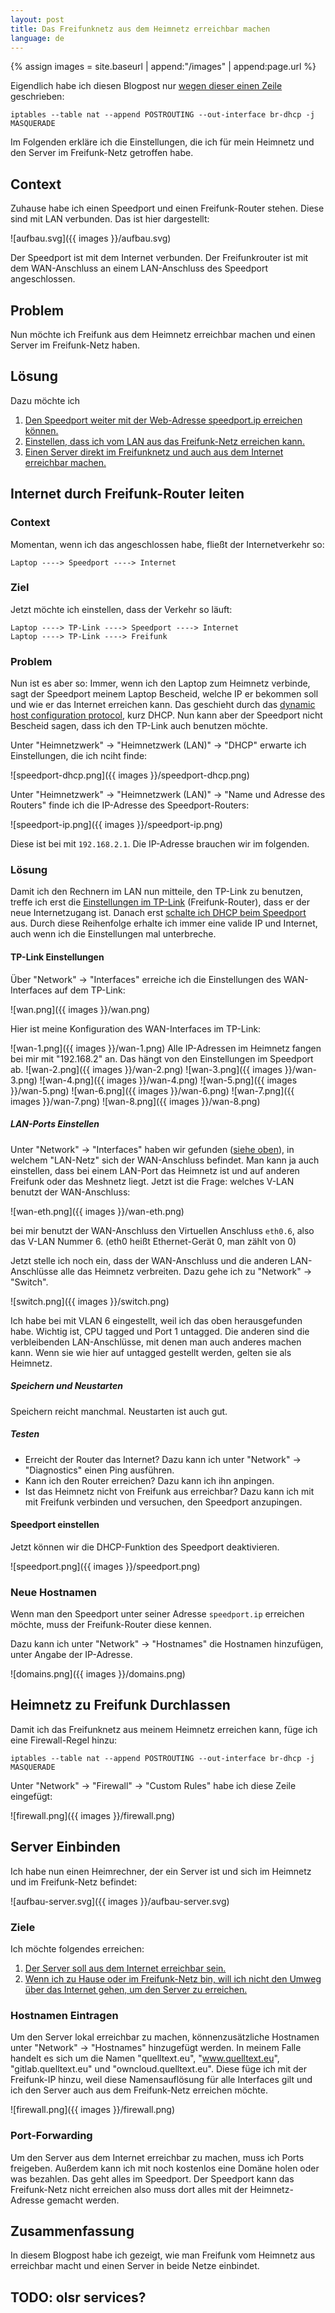 ```yaml
---
layout: post
title: Das Freifunknetz aus dem Heimnetz erreichbar machen
language: de
---
```

{% assign images = site.baseurl | append:"/images" | append:page.url %}

Eigendlich habe ich diesen Blogpost nur [wegen dieser einen Zeile](#heimnetz-zu-freifunk-durchlassen) geschrieben:

    iptables --table nat --append POSTROUTING --out-interface br-dhcp -j MASQUERADE

Im Folgenden erkläre ich die Einstellungen, die ich für mein Heimnetz und den Server im Freifunk-Netz getroffen habe.

## Context

Zuhause habe ich einen Speedport und einen Freifunk-Router stehen.
Diese sind mit LAN verbunden.
Das ist hier dargestellt:

![aufbau.svg]({{ images }}/aufbau.svg)

Der Speedport ist mit dem Internet verbunden.
Der Freifunkrouter ist mit dem WAN-Anschluss an einem LAN-Anschluss des Speedport angeschlossen.


## Problem

Nun möchte ich Freifunk aus dem Heimnetz erreichbar machen und einen Server im Freifunk-Netz haben.

## Lösung

Dazu möchte ich

1. [Den Speedport weiter mit der Web-Adresse speedport.ip erreichen können.](#internet-durch-freifunk-router-leiten)
2. [Einstellen, dass ich vom LAN aus das Freifunk-Netz erreichen kann.](#heimnetz-zu-freifunk-durchlassen)
3. [Einen Server direkt im Freifunknetz und auch aus dem Internet erreichbar machen.](#server-einbinden)

## Internet durch Freifunk-Router leiten

### Context

Momentan, wenn ich das angeschlossen habe, fließt der Internetverkehr so:

    Laptop ----> Speedport ----> Internet

### Ziel

Jetzt möchte ich einstellen, dass der Verkehr so läuft:

    Laptop ----> TP-Link ----> Speedport ----> Internet
    Laptop ----> TP-Link ----> Freifunk

### Problem

Nun ist es aber so: Immer, wenn ich den Laptop zum Heimnetz verbinde,
sagt der Speedport meinem Laptop Bescheid, welche IP er bekommen soll und
wie er das Internet erreichen kann.
Das geschieht durch das [dynamic host configuration protocol](https://de.wikipedia.org/wiki/Dynamic_Host_Configuration_Protocol), kurz DHCP.
Nun kann aber der Speedport nicht Bescheid sagen, dass ich den TP-Link auch benutzen möchte.

Unter "Heimnetzwerk" → "Heimnetzwerk (LAN)" → "DHCP" erwarte ich Einstellungen, die ich nciht finde:

![speedport-dhcp.png]({{ images }}/speedport-dhcp.png)

Unter "Heimnetzwerk" → "Heimnetzwerk (LAN)" → "Name und Adresse des Routers" finde ich die IP-Adresse des Speedport-Routers:

![speedport-ip.png]({{ images }}/speedport-ip.png)

Diese ist bei mit `192.168.2.1`.
Die IP-Adresse brauchen wir im folgenden.

### Lösung

Damit ich den Rechnern im LAN nun mitteile, den TP-Link zu benutzen, treffe ich
erst die [Einstellungen im TP-Link](#tp-link-einstellungen) (Freifunk-Router), dass er der neue Internetzugang ist.
Danach erst [schalte ich DHCP beim Speedport](#speedport-einstellen) aus.
Durch diese Reihenfolge erhalte ich immer eine valide IP und Internet, auch wenn ich die Einstellungen mal unterbreche.

#### TP-Link Einstellungen

Über "Network" → "Interfaces" erreiche ich die Einstellungen des WAN-Interfaces auf dem TP-Link:

![wan.png]({{ images }}/wan.png)

Hier ist meine Konfiguration des WAN-Interfaces im TP-Link:

![wan-1.png]({{ images }}/wan-1.png)
Alle IP-Adressen im Heimnetz fangen bei mir mit "192.168.2" an.
Das hängt von den Einstellungen im Speedport ab.
![wan-2.png]({{ images }}/wan-2.png)
![wan-3.png]({{ images }}/wan-3.png)
![wan-4.png]({{ images }}/wan-4.png)
![wan-5.png]({{ images }}/wan-5.png)
![wan-6.png]({{ images }}/wan-6.png)
![wan-7.png]({{ images }}/wan-7.png)
![wan-8.png]({{ images }}/wan-8.png)

##### LAN-Ports Einstellen

Unter "Network" → "Interfaces" haben wir gefunden ([siehe oben](#tp-link-einstellungen)),
in welchem "LAN-Netz" sich der WAN-Anschluss befindet.
Man kann ja auch einstellen, dass bei einem LAN-Port das Heimnetz ist und auf anderen Freifunk oder das Meshnetz liegt.
Jetzt ist die Frage: welches V-LAN benutzt der WAN-Anschluss:

![wan-eth.png]({{ images }}/wan-eth.png)

bei mir benutzt der WAN-Anschluss den Virtuellen Anschluss `eth0.6`, also das V-LAN Nummer 6.
(eth0 heißt Ethernet-Gerät 0, man zählt von 0)

Jetzt stelle ich noch ein, dass der WAN-Anschluss und die anderen LAN-Anschlüsse alle das Heimnetz verbreiten.
Dazu gehe ich zu "Network" → "Switch".

![switch.png]({{ images }}/switch.png)

Ich habe bei mit VLAN 6 eingestellt, weil ich das oben herausgefunden habe.
Wichtig ist, CPU tagged und Port 1 untagged.
Die anderen sind die verbleibenden LAN-Anschlüsse, mit denen man auch anderes machen kann.
Wenn sie wie hier auf untagged gestellt werden, gelten sie als Heimnetz.

##### Speichern und Neustarten

Speichern reicht manchmal. Neustarten ist auch gut.

##### Testen

- Erreicht der Router das Internet?
  Dazu kann ich unter "Network" → "Diagnostics" einen Ping ausführen.
- Kann ich den Router erreichen?
  Dazu kann ich ihn anpingen.
- Ist das Heimnetz nicht von Freifunk aus erreichbar?
  Dazu kann ich mit mit Freifunk verbinden und versuchen, den Speedport anzupingen.

#### Speedport einstellen

Jetzt können wir die DHCP-Funktion des Speedport deaktivieren.

![speedport.png]({{ images }}/speedport.png)

### Neue Hostnamen

Wenn man den Speedport unter seiner Adresse `speedport.ip` erreichen möchte,
muss der Freifunk-Router diese kennen.

Dazu kann ich unter "Network" → "Hostnames" die Hostnamen hinzufügen, unter Angabe der IP-Adresse.

![domains.png]({{ images }}/domains.png)

## Heimnetz zu Freifunk Durchlassen

Damit ich das Freifunknetz aus meinem Heimnetz erreichen kann,
füge ich eine Firewall-Regel hinzu:

    iptables --table nat --append POSTROUTING --out-interface br-dhcp -j MASQUERADE

Unter "Network" → "Firewall" → "Custom Rules" habe ich diese Zeile eingefügt:

![firewall.png]({{ images }}/firewall.png)

## Server Einbinden

Ich habe nun einen Heimrechner, der ein Server ist und sich im Heimnetz und im Freifunk-Netz befindet:

![aufbau-server.svg]({{ images }}/aufbau-server.svg)

### Ziele

Ich möchte folgendes erreichen:

1. [Der Server soll aus dem Internet erreichbar sein.](#port-forwarding)
2. [Wenn ich zu Hause oder im Freifunk-Netz bin, will ich nicht den Umweg über das Internet gehen, um den Server zu erreichen.](#hostnamen-eintragen)

### Hostnamen Eintragen

Um den Server lokal erreichbar zu machen, könnenzusätzliche Hostnamen unter "Network" → "Hostnames" hinzugefügt werden.
In meinem Falle handelt es sich um die Namen "quelltext.eu", "www.quelltext.eu", "gitlab.quelltext.eu" und "owncloud.quelltext.eu".
Diese füge ich mit der Freifunk-IP hinzu, weil diese Namensauflösung für alle Interfaces gilt und ich den Server auch aus dem Freifunk-Netz erreichen möchte.

![firewall.png]({{ images }}/firewall.png)

### Port-Forwarding

Um den Server aus dem Internet erreichbar zu machen, muss ich Ports freigeben.
Außerdem kann ich mit noch kostenlos eine Domäne holen oder was bezahlen.
Das geht alles im Speedport.
Der Speedport kann das Freifunk-Netz nicht erreichen also muss dort alles mit der Heimnetz-Adresse gemacht werden.


## Zusammenfassung

In diesem Blogpost habe ich gezeigt, wie man Freifunk vom Heimnetz aus erreichbar macht und einen Server in beide Netze einbindet.

## TODO: olsr services?